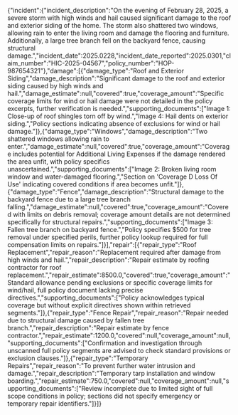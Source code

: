 {"incident":{"incident_description":"On the evening of February 28, 2025, a severe storm with high winds and hail caused significant damage to the roof and exterior siding of the home. The storm also shattered two windows, allowing rain to enter the living room and damage the flooring and furniture. Additionally, a large tree branch fell on the backyard fence, causing structural damage.","incident_date":2025.0228,"incident_date_reported":2025.0301,"claim_number":"HIC-2025-04567","policy_number":"HOP-987654321"},"damage":[{"damage_type":"Roof and Exterior Siding","damage_description":"Significant damage to the roof and exterior siding caused by high winds and hail.","damage_estimate":null,"covered":true,"coverage_amount":"Specific coverage limits for wind or hail damage were not detailed in the policy excerpts, further verification is needed.","supporting_documents":["Image 1: Close-up of roof shingles torn off by wind.","Image 4: Hail dents on exterior siding.","Policy sections indicating absence of exclusions for wind or hail damage."]},{"damage_type":"Windows","damage_description":"Two shattered windows allowing rain to enter.","damage_estimate":null,"covered":true,"coverage_amount":"Coverage includes potential for Additional Living Expenses if the damage rendered the area unfit, with policy specifics unascertained.","supporting_documents":["Image 2: Broken living room window and water-damaged flooring.","Section on 'Coverage D Loss Of Use' indicating covered conditions if area becomes unfit."]},{"damage_type":"Fence","damage_description":"Structural damage to the backyard fence due to a large tree branch falling.","damage_estimate":null,"covered":true,"coverage_amount":"Covered with limits on debris removal; coverage amount details are not determined specifically for structural repairs.","supporting_documents":["Image 3: Fallen tree branch on backyard fence.","Policy specifies $500 for tree removal under specified perils, further policy lookup required for full compensation limits on repairs."]}],"repair":[{"repair_type":"Roof Replacement","repair_reason":"Replacement required after damage from high winds and hail.","repair_description":"Repair estimate by roofing contractor for roof replacement.","repair_estimate":8500.0,"covered":true,"coverage_amount":"Standard allowance pending exclusions or specific coverage limits for wind/hail, full policy document lacking precise directives.","supporting_documents":["Policy acknowledges typical coverage but without explicit directives shown within retrieved segments."]},{"repair_type":"Fence Repair","repair_reason":"Repair needed due to structural damage caused by fallen tree branch.","repair_description":"Repair estimate by fence contractor.","repair_estimate":1200.0,"covered":null,"coverage_amount":null,"supporting_documents":["Confirmation and investigation through unscanned full policy segments are advised to check standard provisions or exclusion clauses."]},{"repair_type":"Temporary Repairs","repair_reason":"To prevent further water intrusion and damage.","repair_description":"Temporary tarp installation and window boarding.","repair_estimate":750.0,"covered":null,"coverage_amount":null,"supporting_documents":["Review incomplete due to limited sight of full scope conditions in policy; sections did not specify emergency or temporary repair identifiers."]}]}